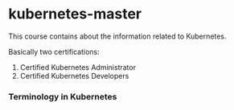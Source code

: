 # kubernetes-master
This course contains about the information related to Kubernetes.

Basically two certifications:
  1. Certified Kubernetes Administrator
  2. Certified Kubernetes Developers

### Terminology in Kubernetes


